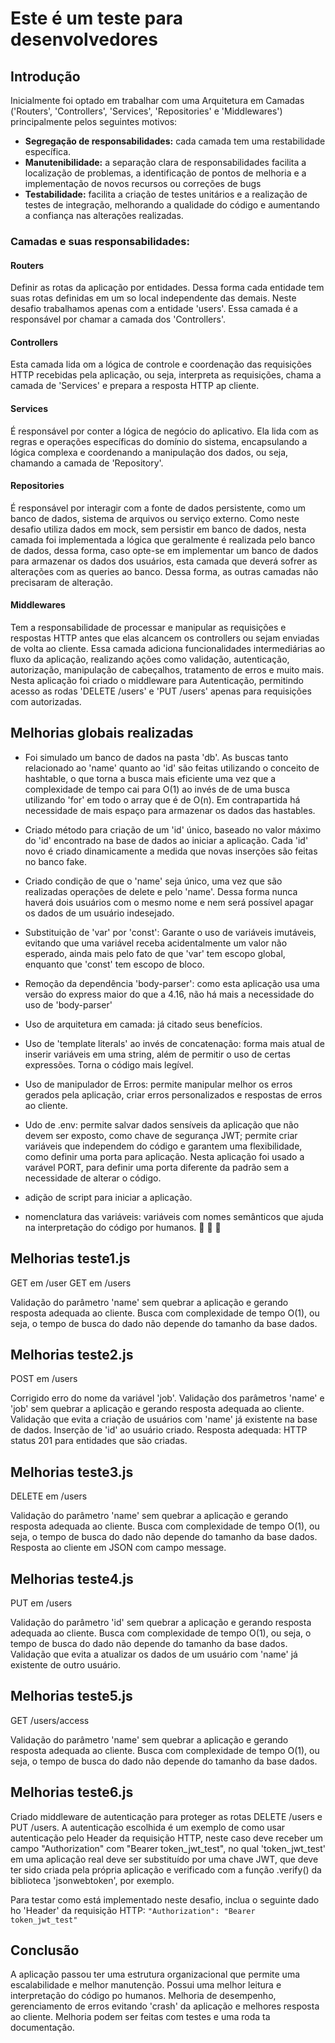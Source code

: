 # Este é um teste para desenvolvedores

## Introdução

Inicialmente foi optado em trabalhar com uma Arquitetura em Camadas ('Routers', 'Controllers', 'Services', 'Repositories' e 'Middlewares') principalmente pelos seguintes motivos:
- **Segregação de responsabilidades:** cada camada tem uma restabilidade específica.
- **Manutenibilidade:** a separação clara de responsabilidades facilita a localização de problemas, a identificação de pontos de melhoria e a implementação de novos recursos ou correções de bugs
- **Testabilidade:** facilita a criação de testes unitários e a realização de testes de integração, melhorando a qualidade do código e aumentando a confiança nas alterações realizadas.

### Camadas e suas responsabilidades:

#### Routers
Definir as rotas da aplicação por entidades. Dessa forma cada entidade tem suas rotas definidas em um so local independente das demais. Neste desafio trabalhamos apenas com a entidade 'users'. Essa camada é a responsável por chamar a camada dos 'Controllers'.

#### Controllers
Esta camada lida om a lógica de controle e coordenação das requisições HTTP recebidas pela aplicação, ou seja, interpreta as requisições, chama a camada de 'Services' e prepara a resposta HTTP ap cliente.

#### Services
 É responsável por conter a lógica de negócio do aplicativo. Ela lida com as regras e operações específicas do domínio do sistema, encapsulando a lógica complexa e coordenando a manipulação dos dados, ou seja, chamando a camada de 'Repository'.

#### Repositories
É responsável por interagir com a fonte de dados persistente, como um banco de dados, sistema de arquivos ou serviço externo. Como neste desafio utiliza dados em mock, sem persistir em banco de dados, nesta camada foi implementada a lógica que geralmente é realizada pelo banco de dados, dessa forma, caso opte-se em implementar um banco de dados para armazenar os dados dos usuários, esta camada que deverá sofrer as alterações com as queries ao banco. Dessa forma, as outras camadas não precisaram de alteração.

#### Middlewares
Tem a responsabilidade de processar e manipular as requisições e respostas HTTP antes que elas alcancem os controllers ou sejam enviadas de volta ao cliente. Essa camada adiciona funcionalidades intermediárias ao fluxo da aplicação, realizando ações como validação, autenticação, autorização, manipulação de cabeçalhos, tratamento de erros e muito mais. Nesta aplicação foi criado o middleware para Autenticação, permitindo acesso as rodas 'DELETE /users' e 'PUT /users' apenas para requisições com autorizadas.

## Melhorias globais realizadas

* Foi simulado um banco de dados na pasta 'db'. As buscas tanto relacionado ao 'name' quanto ao 'id' são feitas utilizando o conceito de hashtable, o que torna a busca mais eficiente uma vez que a complexidade de tempo cai para O(1) ao invés de de uma busca utilizando 'for' em todo o array que é de O(n). Em contrapartida há necessidade de mais espaço para armazenar os dados das hastables.

* Criado método para criação de um 'id' único, baseado no valor máximo do 'id' encontrado na base de dados ao iniciar a aplicação. Cada 'id' novo é criado dinamicamente a medida que novas inserções são feitas no banco fake.

* Criado condição de que o 'name' seja único, uma vez que são realizadas operações de delete e pelo 'name'. Dessa forma nunca haverá dois usuários com o mesmo nome e nem será possível apagar os dados de um usuário indesejado.

* Substituição de 'var' por 'const': Garante o uso de variáveis imutáveis, evitando que uma variável receba acidentalmente um valor não esperado, ainda mais pelo fato de que 'var' tem escopo global, enquanto que 'const' tem escopo de bloco.

* Remoção da dependência 'body-parser': como esta aplicação usa uma versão do express maior do que a 4.16, não há mais a necessidade do uso de 'body-parser'

* Uso de arquitetura em camada: já citado seus benefícios.

* Uso de 'template literals' ao invés de concatenação: forma mais atual de inserir variáveis em uma string, além de permitir o uso de certas expressões. Torna o código mais legível.

* Uso de manipulador de Erros: permite manipular melhor os erros gerados pela aplicação, criar erros personalizados e respostas de erros ao cliente.

* Udo de .env: permite salvar dados sensíveis da aplicação que não devem ser exposto, como chave de segurança JWT; permite criar variáveis que independem do código e garantem uma flexibilidade, como definir uma porta para aplicação. Nesta aplicação foi usado a varável PORT, para definir uma porta diferente da padrão sem a necessidade de alterar o código.

* adição de script para iniciar a aplicação. 

* nomenclatura das variáveis: variáveis com nomes semânticos que ajuda na interpretação do código por humanos. :boy: :man: :woman:


## Melhorias teste1.js

GET em /user 
GET em /users 

Validação do parâmetro 'name' sem quebrar a aplicação e gerando resposta adequada ao cliente.
Busca com complexidade de tempo O(1), ou seja, o tempo de busca do dado não depende do tamanho da base dados.

## Melhorias teste2.js

POST em /users

Corrigido erro do nome da variável 'job'.
Validação dos parâmetros 'name' e 'job' sem quebrar a aplicação e gerando resposta adequada ao cliente.
Validação que evita a criação de usuários com 'name' já existente na base de dados.
Inserção de 'id' ao usuário criado.
Resposta adequada: HTTP status 201 para entidades que são criadas.


## Melhorias teste3.js

DELETE em /users

Validação do parâmetro 'name' sem quebrar a aplicação e gerando resposta adequada ao cliente.
Busca com complexidade de tempo O(1), ou seja, o tempo de busca do dado não depende do tamanho da base dados.
Resposta ao cliente em JSON com campo message.

## Melhorias teste4.js

PUT em /users

Validação do parâmetro 'id' sem quebrar a aplicação e gerando resposta adequada ao cliente.
Busca com complexidade de tempo O(1), ou seja, o tempo de busca do dado não depende do tamanho da base dados.
Validação que evita a atualizar os dados de um usuário com 'name' já existente de outro usuário.


## Melhorias teste5.js

GET /users/access

Validação do parâmetro 'name' sem quebrar a aplicação e gerando resposta adequada ao cliente.
Busca com complexidade de tempo O(1), ou seja, o tempo de busca do dado não depende do tamanho da base dados.

## Melhorias teste6.js

Criado middleware de autenticação para proteger as rotas DELETE /users e PUT /users. A autenticação escolhida é um exemplo de como usar autenticação pelo Header da requisição HTTP, neste caso deve receber um campo "Authorization" com  "Bearer token_jwt_test", no qual 'token_jwt_test' em uma aplicação real deve ser substituído por uma chave JWT, que deve ter sido criada pela própria aplicação e verificado com a função .verify() da biblioteca 'jsonwebtoken', por exemplo.

Para testar como está implementado neste desafio, inclua o seguinte dado ho 'Header' da requisição HTTP:
```"Authorization": "Bearer token_jwt_test"```

## Conclusão

A aplicação passou ter uma estrutura organizacional que permite uma escalabilidade e melhor manutenção. Possui uma melhor leitura e interpretação do código po humanos. Melhoria de desempenho, gerenciamento de erros evitando 'crash' da aplicação e melhores resposta ao cliente.
Melhoria podem ser feitas com testes e uma roda ta documentação.

